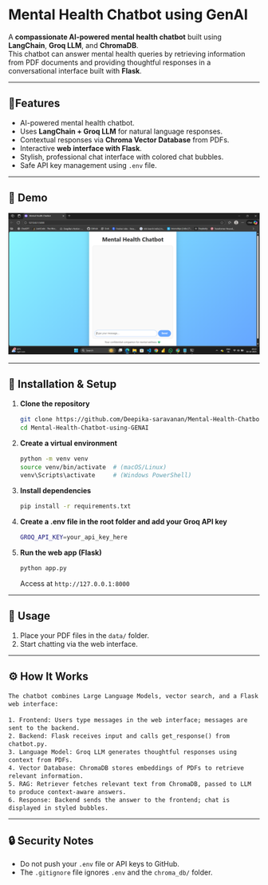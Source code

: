# Mental Health Chatbot using GenAI

A **compassionate AI-powered mental health chatbot** built using **LangChain**, **Groq LLM**, and **ChromaDB**.  
This chatbot can answer mental health queries by retrieving information from PDF documents and providing thoughtful responses in a conversational interface built with **Flask**.

---

## 🔧Features

- AI-powered mental health chatbot.
- Uses **LangChain + Groq LLM** for natural language responses.
- Contextual responses via **Chroma Vector Database** from PDFs.
- Interactive **web interface with Flask**.
- Stylish, professional chat interface with colored chat bubbles.
- Safe API key management using `.env` file.

---

## 🎨 Demo

![Chatbot Screenshot](images\img1.png)

---

## 🚀 Installation & Setup

1. **Clone the repository**

   ```bash
   git clone https://github.com/Deepika-saravanan/Mental-Health-Chatbot-using-GENAI.git
   cd Mental-Health-Chatbot-using-GENAI
   ```
   
2. **Create a virtual environment**

   ```bash
   python -m venv venv
   source venv/bin/activate  # (macOS/Linux)
   venv\Scripts\activate     # (Windows PowerShell)
   ```

3. **Install dependencies**

   ```bash
   pip install -r requirements.txt
   ```

4. **Create a .env file in the root folder and add your Groq API key**

   ```bash
   GROQ_API_KEY=your_api_key_here
   ```
5. **Run the web app (Flask)**

   ```bash
   python app.py
   ```

   Access at `http://127.0.0.1:8000` 

---

## 📝 Usage

1. Place your PDF files in the `data/` folder.
2. Start chatting via the web interface.

---

## ⚙️ How It Works

```text
The chatbot combines Large Language Models, vector search, and a Flask web interface:

1. Frontend: Users type messages in the web interface; messages are sent to the backend.
2. Backend: Flask receives input and calls get_response() from chatbot.py.
3. Language Model: Groq LLM generates thoughtful responses using context from PDFs.
4. Vector Database: ChromaDB stores embeddings of PDFs to retrieve relevant information.
5. RAG: Retriever fetches relevant text from ChromaDB, passed to LLM to produce context-aware answers.
6. Response: Backend sends the answer to the frontend; chat is displayed in styled bubbles.

```

---

## 🔒 Security Notes
- Do not push your `.env` file or API keys to GitHub.
- The `.gitignore` file ignores `.env` and the `chroma_db/` folder.
